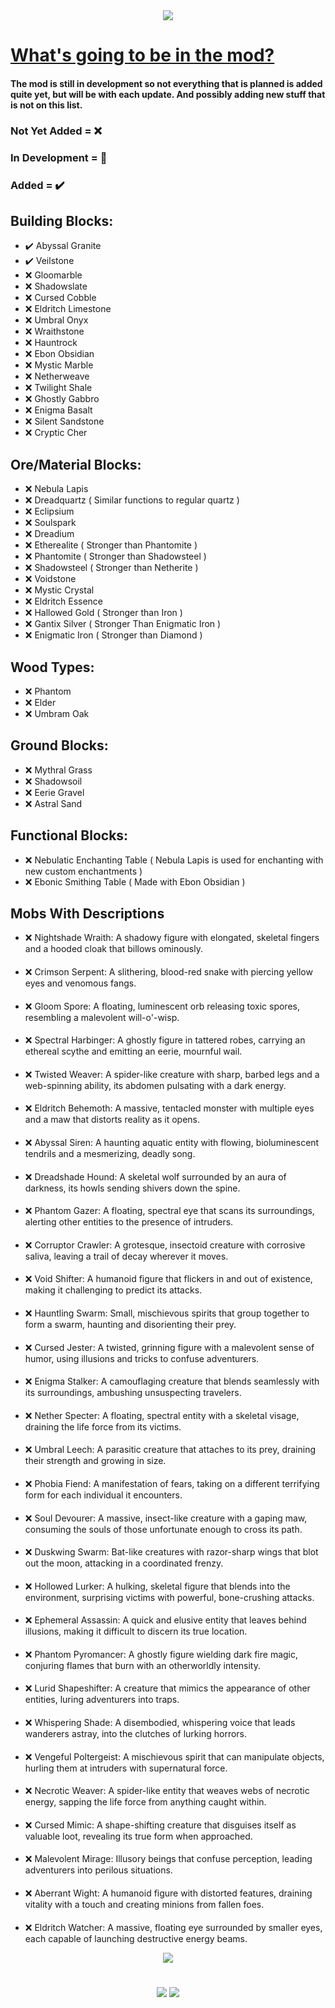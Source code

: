 <div align="center"><img src="https://cdn.modrinth.com/data/cached_images/fc2cb25ea962e10dda7249998032234c37e74345.png"></div>

# <ins>What's going to be in the mod?</ins>



#### The mod is still in development so not everything that is planned is added quite yet, but will be with each update. And possibly adding new stuff that is not on this list.


### Not Yet Added = ❌
### In Development = 🚧
### Added = ✔️
###
## Building Blocks:
- ✔️ Abyssal Granite
- ✔️ Veilstone
- ❌ Gloomarble
- ❌ Shadowslate
- ❌ Cursed Cobble
- ❌ Eldritch Limestone
- ❌ Umbral Onyx
- ❌ Wraithstone
- ❌ Hauntrock
- ❌ Ebon Obsidian
- ❌ Mystic Marble
- ❌ Netherweave
- ❌ Twilight Shale
- ❌ Ghostly Gabbro
- ❌ Enigma Basalt
- ❌ Silent Sandstone
- ❌ Cryptic Cher

## Ore/Material Blocks:
- ❌ Nebula Lapis
- ❌ Dreadquartz ( Similar functions to regular quartz )
- ❌ Eclipsium
- ❌ Soulspark
- ❌ Dreadium
- ❌ Etherealite ( Stronger than Phantomite )
- ❌ Phantomite ( Stronger than Shadowsteel )
- ❌ Shadowsteel ( Stronger than Netherite )
- ❌ Voidstone
- ❌ Mystic Crystal
- ❌ Eldritch Essence
- ❌ Hallowed Gold ( Stronger than Iron )
- ❌ Gantix Silver ( Stronger Than Enigmatic Iron )
- ❌ Enigmatic Iron ( Stronger than Diamond )

## Wood Types:
- ❌ Phantom
- ❌ Elder
- ❌ Umbram Oak

## Ground Blocks:
- ❌ Mythral Grass
- ❌ Shadowsoil
- ❌ Eerie Gravel
- ❌ Astral Sand

## Functional Blocks:
- ❌ Nebulatic Enchanting Table ( Nebula Lapis is used for enchanting with new custom enchantments )
- ❌ Ebonic Smithing Table ( Made with Ebon Obsidian )


## Mobs With Descriptions

- ❌ Nightshade Wraith: A shadowy figure with elongated, skeletal fingers and a hooded cloak that billows ominously.
####
- ❌ Crimson Serpent: A slithering, blood-red snake with piercing yellow eyes and venomous fangs.
####
- ❌ Gloom Spore: A floating, luminescent orb releasing toxic spores, resembling a malevolent will-o'-wisp.
####
- ❌ Spectral Harbinger: A ghostly figure in tattered robes, carrying an ethereal scythe and emitting an eerie, mournful wail.
####
- ❌ Twisted Weaver: A spider-like creature with sharp, barbed legs and a web-spinning ability, its abdomen pulsating with a dark energy.
####
- ❌ Eldritch Behemoth: A massive, tentacled monster with multiple eyes and a maw that distorts reality as it opens.
####
- ❌ Abyssal Siren: A haunting aquatic entity with flowing, bioluminescent tendrils and a mesmerizing, deadly song.
####
- ❌ Dreadshade Hound: A skeletal wolf surrounded by an aura of darkness, its howls sending shivers down the spine.
####
- ❌ Phantom Gazer: A floating, spectral eye that scans its surroundings, alerting other entities to the presence of intruders.
####
- ❌ Corruptor Crawler: A grotesque, insectoid creature with corrosive saliva, leaving a trail of decay wherever it moves.
####
- ❌ Void Shifter: A humanoid figure that flickers in and out of existence, making it challenging to predict its attacks.
####
- ❌ Hauntling Swarm: Small, mischievous spirits that group together to form a swarm, haunting and disorienting their prey.
####
- ❌ Cursed Jester: A twisted, grinning figure with a malevolent sense of humor, using illusions and tricks to confuse adventurers.
####
- ❌ Enigma Stalker: A camouflaging creature that blends seamlessly with its surroundings, ambushing unsuspecting travelers.
####
- ❌ Nether Specter: A floating, spectral entity with a skeletal visage, draining the life force from its victims.
####
- ❌ Umbral Leech: A parasitic creature that attaches to its prey, draining their strength and growing in size.
####
- ❌ Phobia Fiend: A manifestation of fears, taking on a different terrifying form for each individual it encounters.
####
- ❌ Soul Devourer: A massive, insect-like creature with a gaping maw, consuming the souls of those unfortunate enough to cross its path.
####
- ❌ Duskwing Swarm: Bat-like creatures with razor-sharp wings that blot out the moon, attacking in a coordinated frenzy.
####
- ❌ Hollowed Lurker: A hulking, skeletal figure that blends into the environment, surprising victims with powerful, bone-crushing attacks.
####
- ❌ Ephemeral Assassin: A quick and elusive entity that leaves behind illusions, making it difficult to discern its true location.
####
- ❌ Phantom Pyromancer: A ghostly figure wielding dark fire magic, conjuring flames that burn with an otherworldly intensity.
####
- ❌ Lurid Shapeshifter: A creature that mimics the appearance of other entities, luring adventurers into traps.
####
- ❌ Whispering Shade: A disembodied, whispering voice that leads wanderers astray, into the clutches of lurking horrors.
####
- ❌ Vengeful Poltergeist: A mischievous spirit that can manipulate objects, hurling them at intruders with supernatural force.
####
- ❌ Necrotic Weaver: A spider-like entity that weaves webs of necrotic energy, sapping the life force from anything caught within.
####
- ❌ Cursed Mimic: A shape-shifting creature that disguises itself as valuable loot, revealing its true form when approached.
####
- ❌ Malevolent Mirage: Illusory beings that confuse perception, leading adventurers into perilous situations.
####
- ❌ Aberrant Wight: A humanoid figure with distorted features, draining vitality with a touch and creating minions from fallen foes.
####
- ❌ Eldritch Watcher: A massive, floating eye surrounded by smaller eyes, each capable of launching destructive energy beams.

<div align="center"><a href="https://modrinth.com/mod/eldritch-realms/version/0.1-1.20.1"><img src="https://cdn.modrinth.com/data/cached_images/7476acc4f41b0d95605f7752ed2c8c61f7fdeb53.png"></a></div>


#
<div align="center"><a href="https://modrinth.com/user/keeblekapa"><img src="https://cdn.modrinth.com/data/cached_images/b3a43e06e42a86e7733902580548ae341b64e035.png"></a> <a href="https://www.patreon.com/KeebleKommunity"><img src="https://cdn.modrinth.com/data/cached_images/24f87fc778b7853beb8ec0e6dbb9cafdbeeb094e.png"></a></div>
